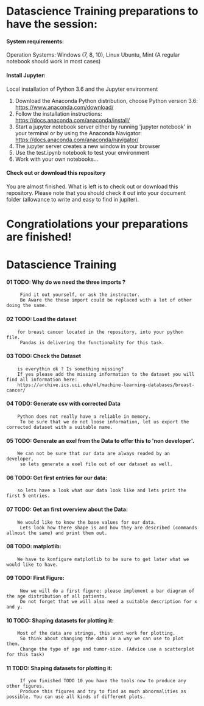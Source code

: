 # Datascience Training preparations to have the session:

#### System requirements:

Operation Systems: Windows (7, 8, 10), Linux Ubuntu, Mint
(A regular notebook should work in most cases)

#### Install Jupyter:

Local installation of Python 3.6 and the Jupyter environment

1. Download the Anaconda Python distribution, choose Python version 3.6: https://www.anaconda.com/download/
2. Follow the installation instructions: https://docs.anaconda.com/anaconda/install/
3. Start a jupyter notebook server either by running 'jupyter notebook' in your terminal or by using the Anaconda Navigator: https://docs.anaconda.com/anaconda/navigator/
5. The jupyter server creates a new window in your browser
6. Use the test.ipynb notebook to test your environment
7. Work with your own notebooks...

#### Check out or download this repository

You are almost finished. What is left is to check out or download this repository.
Please note that you should check it out into your document folder (allowance to write and easy to find in jupiter).

# Congratiolations your preparations are finished!


# Datascience Training


#### 01 TODO: Why do we need the three imports ?
		 Find it out yourself, or ask the instructor. 
		 Be Aware the these import could be replaced with a lot of other doing the same.



#### 	02 TODO: Load the dataset
		for breast cancer located in the repository, into your python file.
		 Pandas is delivering the functionality for this task.



####	03 TODO: Check the Dataset
		is everythin ok ? Is something missing? 
		If yes please add the missing information to the dataset you will find all information here:
		https://archive.ics.uci.edu/ml/machine-learning-databases/breast-cancer/



#### 	04 TODO: Generate csv with corrected Data
		Python does not really have a reliable in memory.
		 To be sure that we do not loose information, let us export the corrected dataset with a suitable name.



####	05 TODO: Generate an exel from the Data to offer this to 'non developer'.
		We can not be sure that our data are always readed by an developer, 
		 so lets generate a exel file out of our dataset as well.



####	06 TODO: Get first entries for our data:
		so lets have a look what our data look like and lets print the first 5 entries.



####	07 TODO: Get an first overview about the Data:
		We would like to know the base values for our data.
		 Lets look how there shape is and how they are described (commands allmost the same) and print them out.



####	08 TODO: matplotlib: 
		We have to konfigure matplotlib to be sure to get later what we would like to have.



#### 	 09 TODO: First Figure:
		 Now we will do a first figure: please implement a bar diagram of the age distribution of all patients.
		 Do not forget that we will also need a suitable description for x and y.



####	 10 TODO: Shaping datasets for plotting it: 
		Most of the data are strings, this wont work for plotting.
		 So think about changing the data in a way we can use to plot them. 
		 Change the type of age and tumor-size.	(Advice use a scatterplot for this task)	



####	 11 TODO: Shaping datasets for plotting it:
		 If you finished TODO 10 you have the tools now to produce any other figures.
		 Produce this figures and try to find as much abnormalities as possible. You can use all kinds of different plots.

